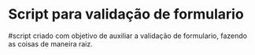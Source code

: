 # Script para validação de formulario

#script criado com objetivo de auxiliar a validação de formulario, fazendo as coisas de maneira raiz.
